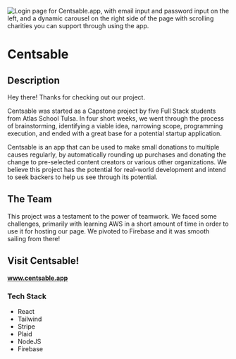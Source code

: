 ![Login page for Centsable.app, with email input and password input on the left, and a dynamic carousel on the right side of the page with scrolling charities you can support through using the app.](https://cdn.discordapp.com/attachments/1260994750912266301/1271242030575648788/image.png?ex=66b69fe6&is=66b54e66&hm=0f5ff685c765eec44c7f1bb177f289bf3cbd8926a706afdb566f9dbba2309d8c&)
# Centsable

## Description

Hey there! Thanks for checking out our project.

Centsable was started as a Capstone project by five Full Stack students from Atlas School Tulsa. In four short weeks, we went through the process of brainstorming, identifying a viable idea, narrowing scope, programming execution, and ended with a great base for a potential startup application. 

Centsable is an app that can be used to make small donations to multiple causes regularly, by automatically rounding up purchases and donating the change to pre-selected content creators or various other organizations. We believe this project has the potential for real-world development and intend to seek backers to help us see through its potential.

## The Team
This project was a testament to the power of teamwork. We faced some challenges, primarily with learning AWS in a short amount of time in order to use it for hosting our page. We pivoted to Firebase and it was smooth sailing from there! 

## Visit Centsable!

**www.centsable.app** 

### Tech Stack

* React
* Tailwind
* Stripe
* Plaid
* NodeJS
* Firebase
